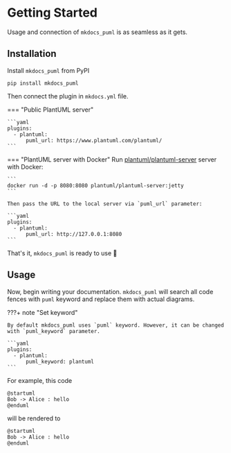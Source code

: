 # Getting Started

Usage and connection of `mkdocs_puml` is as seamless as it gets.

## Installation

Install `mkdocs_puml` from PyPI

```
pip install mkdocs_puml
```

Then connect the plugin in `mkdocs.yml` file.

=== "Public PlantUML server"

    ```yaml
    plugins:
      - plantuml:
          puml_url: https://www.plantuml.com/plantuml/
    ```

=== "PlantUML server with Docker"
    Run [plantuml/plantuml-server](https://hub.docker.com/r/plantuml/plantuml-server) server
    with Docker:

    ```
    docker run -d -p 8080:8080 plantuml/plantuml-server:jetty
    ```

    Then pass the URL to the local server via `puml_url` parameter:

    ```yaml
    plugins:
      - plantuml:
          puml_url: http://127.0.0.1:8080
    ```

That's it, `mkdocs_puml` is ready to use :tada:

## Usage

Now, begin writing your documentation. `mkdocs_puml` will search all code fences
with `puml` keyword and replace them with actual diagrams.

???+ note "Set keyword"

    By default mkdocs_puml uses `puml` keyword. However, it can be changed with `puml_keyword` parameter.

    ```yaml
    plugins:
      - plantuml:
          puml_keyword: plantuml
    ```

For example, this code

```puml
@startuml
Bob -> Alice : hello
@enduml
```

will be rendered to

```plantuml
@startuml
Bob -> Alice : hello
@enduml
```
